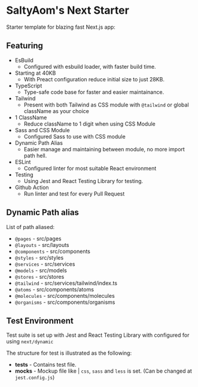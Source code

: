 # SaltyAom's Next Starter

Starter template for blazing fast Next.js app:

## Featuring

- EsBuild
  - Configured with esbuild loader, with faster build time.
- Starting at 40KB
  - With Preact configuration reduce initial size to just 28KB.
- TypeScript
  - Type-safe code base for faster and easier maintainance.
- Tailwind
  - Present with both Tailwind as CSS module with `@tailwind` or global className as your choice
- 1 ClassName
  - Reduce className to 1 digit when using CSS Module
- Sass and CSS Module
  - Configured Sass to use with CSS module
- Dynamic Path Alias
  - Easier manage and maintaining between module, no more import path hell.
- ESLint
  - Configured linter for most suitable React environment
- Testing
  - Using Jest and React Testing Library for testing.
- Github Action
  - Run linter and test for every Pull Request

## Dynamic Path alias

List of path aliased:

- `@pages` - src/pages
- `@layouts` - src/layouts
- `@components` - src/components
- `@styles` - src/styles
- `@services` - src/services
- `@models` - src/models
- `@stores` - src/stores
- `@tailwind` - src/services/tailwind/index.ts
- `@atoms` - src/components/atoms
- `@molecules` - src/components/molecules
- `@organisms` - src/components/organisms

## Test Environment

Test suite is set up with Jest and React Testing Library with configured for using `next/dynamic`

The structure for test is illustrated as the following:

- **tests** - Contains test file.
- **mocks** - Mockup file like | `css`, `sass` and `less` is set. (Can be changed at `jest.config.js`)
